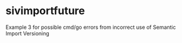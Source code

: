 # sivimportfuture
Example 3 for possible cmd/go errors from incorrect use of Semantic Import Versioning

